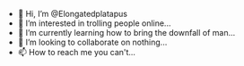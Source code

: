 - 👋 Hi, I’m @Elongatedplatapus
- 👀 I’m interested in trolling people online...
- 🌱 I’m currently learning how to bring the downfall of man...
- 💞️ I’m looking to collaborate on nothing...
- 📫 How to reach me you can't...

<!---
Elongatedplatapus/Elongatedplatapus is a ✨ special ✨ repository because its `README.md` (this file) appears on your GitHub profile.
You can click the Preview link to take a look at your changes.
--->
